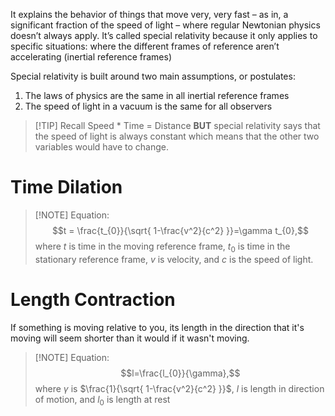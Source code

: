 It explains the behavior of things that move very, very fast – as in, a significant fraction of the speed of light – where regular Newtonian physics doesn’t always apply. It’s called special relativity because it only applies to specific situations: where the different frames of reference aren’t accelerating (inertial reference frames)

Special relativity is built around two main assumptions, or postulates:
1. The laws of physics are the same in all inertial reference frames
2. The speed of light in a vacuum is the same for all observers

> [!TIP] Recall
> Speed * Time = Distance **BUT** special relativity says that the speed of light is always constant which means that the other two variables would have to change.

# Time Dilation
> [!NOTE] Equation:
> $$t = \frac{t_{0}}{\sqrt{ 1-\frac{v^2}{c^2} }}=\gamma t_{0},$$ where $t$ is time in the moving reference frame, $t_{0}$ is time in the stationary reference frame, $v$ is velocity, and $c$ is the speed of light.
# Length Contraction
If something is moving relative to you, its length in the direction that it's moving will seem shorter than it would if it wasn't moving.

> [!NOTE] Equation:
> $$l=\frac{l_{0}}{\gamma},$$ where $\gamma$ is $\frac{1}{\sqrt{ 1-\frac{v^2}{c^2} }}$, $l$ is length in direction of motion, and $l_{0}$ is length at rest

